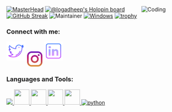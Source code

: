 [![MasterHead](https://github.com/Logadheep/Logadheep/blob/main/images/Hi%20There%2C.png)](https://github.com/Logadheep/)
[![@logadheep's Holopin board](https://holopin.me/logadheep)](https://holopin.io/@logadheep)
<img align="right" alt="Coding" width="30%" src="https://i.giphy.com/media/qgQUggAC3Pfv687qPC/giphy.webp">
[![GitHub Streak](http://github-readme-streak-stats.herokuapp.com?user=Logadheep&theme=chartreuse-dark&date_format=M%20j%5B%2C%20Y%5D)](https://git.io/streak-stats)
![Maintainer](https://img.shields.io/badge/maintainer-Logadheep-blue)
[![Windows](https://svgshare.com/i/ZhY.svg)](https://svgshare.com/i/ZhY.svg)
[![trophy](https://github-profile-trophy.vercel.app/?username=Logadheep&theme=darkhub)](https://github.com/ryo-ma/github-profile-trophy)


<h3 align="left">Connect with me:</h3>
<p align="left">
<a href="https://twitter.com/LogadeepN" target="blank"><img src="images/twitter.png" height="50" width="50" /></a>  
<a href="https://instagram.com/__loga45__" target="blank"><img align="center" src="images/instagram.png" height="40" width="40"/></a>
<a href="https://www.linkedin.com/in/logadheep-natarajan-0b4370228/" target="blank"><img src="images/linkedin.png" height="50" weight="50"/></a>
<!-- <a href="your link" target="blank"><img align="center" src="https://cdn.jsdelivr.net/npm/simple-icons@3.0.1/icons/youtube.svg" alt="" height="40" width="40" /></a> -->
</p>

<h3 align="left">Languages and Tools:</h3>
<p align="left"> 
  <a href="https://www.cprogramming.com/" target="_blank"> <img src="https://cdn.jsdelivr.net/gh/devicons/devicon/icons/c/c-original.svg" height="40" weight="40"/> </a> 
  <a href="https://www.cppreference.com/" target="_blank"> <img src="https://cdn.jsdelivr.net/gh/devicons/devicon/icons/cplusplus/cplusplus-original.svg" width="40" height="40"/> </a> 
  <a href="https://www.purecss.io/" target="_blank"> <img src="https://cdn.jsdelivr.net/gh/devicons/devicon/icons/css3/css3-original.svg" width="40" height="40"/> </a> 
  <a href="https://html5.org/" target="_blank"> <img src="https://cdn.jsdelivr.net/gh/devicons/devicon/icons/html5/html5-original.svg" width="40" height="40"/> </a> 
  <a href="https://www.linux.org/" target="_blank"> <img src="https://cdn.jsdelivr.net/gh/devicons/devicon/icons/linux/linux-original.svg" width="40" height="40"/> </a> 
  <a href="https://www.python.org" target="_blank"> <img src="https://www.python.org/static/community_logos/python-logo-generic.svg" alt="python" width="120" height="40"/> </a> 
</p>

